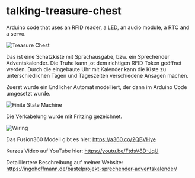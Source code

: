 # talking-treasure-chest
Arduino code that uses an RFID reader, a LED, an audio module, a RTC and a servo.

![Treasure Chest](https://github.com/SuperEugen/talking-treasure-chest/blob/master/talking-treasure-chest-outside.JPG)

Das ist eine Schatzkiste mit Sprachausgabe, bzw. ein Sprechender Adventskalender. Die Truhe kann ,ot dem richtigen RFID Token geöffnet werden. Durch die eingebaute Uhr mit Kalender kann die Kiste zu unterschiedlichen Tagen und Tageszeiten verschiedene Ansagen machen.

Zuerst wurde ein Endlicher Automat modelliert, der dann im Arduino Code umgesetzt wurde.

![Finite State Machine](https://github.com/SuperEugen/talking-treasure-chest/blob/master/talking-treasure-chest-fsm.png)

Die Verkabelung wurde mit Fritzing gezeichnet.

![Wiring](https://github.com/SuperEugen/talking-treasure-chest/blob/master/talking-treasure-chest_electronics.png)

Das Fusion360 Modell gibt es hier: https://a360.co/2QBVHye

Kurzes Video auf YouTube hier: https://youtu.be/FtdsV8D-JqU

Detailliertere Beschreibung auf meiner Website: https://ingohoffmann.de/bastelprojekt-sprechender-adventskalender/
